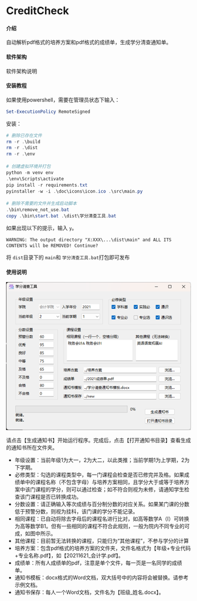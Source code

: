# CreditCheck

#### 介绍

自动解析pdf格式的培养方案和pdf格式的成绩单，生成学分清查通知单。

#### 软件架构

软件架构说明

#### 安装教程

如果使用powershell，需要在管理员状态下输入：

```powershell
Set-ExecutionPolicy RemoteSigned
```

安装：

```powershell
# 删除已存在文件
rm -r .\build
rm -r .\dist
rm -r .\env

# 创建虚拟环境并打包
python -m venv env
.\env\Scripts\activate
pip install -r requirements.txt
pyinstaller -w -i .\doc\icons\icon.ico .\src\main.py

# 删除不需要的文件并生成启动脚本
.\bin\remove_not_use.bat
copy .\bin\start.bat .\dist\学分清查工具.bat
```

如果出现以下的提示，输入 `y`。

```plaintext
WARNING: The output directory "X:XXX\...\dist\main" and ALL ITS CONTENTS will be REMOVED! Continue?
```

将 `dist`目录下的 `main`和 `学分清查工具.bat`打包即可发布

#### 使用说明

![图片](doc/images/main_window.png)

请点击【生成通知书】开始运行程序。完成后，点击【打开通知书目录】查看生成的通知书所在文件夹。

- 年级设置：当前年级1为大一，2为大二，以此类推；当前学期1为上学期，2为下学期。
- 必修类型：勾选的课程类型中，每一门课程会检查是否已修完并及格。如果成绩单中的课程名称（不包含字母）与培养方案相同，且学分大于或等于培养方案中该门课程的学分，则可以通过检查；如不符合则视为未修，请通知学生检查该门课程是否已转换成功。
- 分数设置：请正确输入等次成绩与百分制分数的对应关系。如果某门课的分数低于预警分数，则视为挂科，该门课的学分不能记录。
- 相同课程：已自动将除去字母后的课程名进行比对，如高等数学A（I）可转换为高等数学B1。但有一些相同的课程不符合此规则，一般为院内不同专业的可成，如图中所示。
- 其他课程：目前暂无法转换的课程，只能归为“其他课程”，不参与学分的计算
- 培养方案：包含pdf格式的培养方案的文件夹，文件名格式为【年级+专业代码+专业名称.pdf】，如【20211621_会计学.pdf】。
- 成绩单：所有人成绩单的pdf，注意是单个文件，每一页是一名同学的成绩单。
- 通知书模板：docx格式的Word文档，双大括号中的内容将会被替换。请参考示例文档。
- 通知书保存：每人一个Word文档，文件名为【班级_姓名.docx】。
